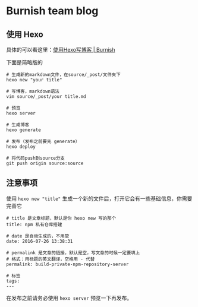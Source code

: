 # Burnish team blog

## 使用 Hexo
具体的可以看这里：[使用Hexo写博客 | Burnish](http://blog.burnish.cn/posts/use-Hexo/)

下面是简略版的

```
# 生成新的markdown文件，在source/_post/文件夹下
hexo new "your title"

# 写博客，markdown语法
vim source/_post/your title.md

# 预览
hexo server

# 生成博客
hexo generate

# 发布（发布之前要先 generate）
hexo deploy

# 将代码push到source分支
git push origin source:source
```

## 注意事项
使用 `hexo new "title"` 生成一个新的文件后，打开它会有一些基础信息，你需要完善它

```
# title 是文章标题，默认是你 hexo new 写的那个
title: npm 私有仓库搭建

# date 是自动生成的，不用管
date: 2016-07-26 13:38:31

# permalink 是文章的链接，默认是空，写文章的时候一定要填上
# 格式：用标题的英文翻译，空格用 - 代替
permalink: build-private-npm-repository-server

# 标签
tags:
---
```

在发布之前请务必使用 `hexo server` 预览一下再发布。
